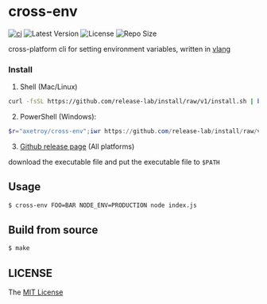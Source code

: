 # cross-env

[![ci](https://github.com/axetroy/cross-env/actions/workflows/ci.yml/badge.svg?branch=master)](https://github.com/axetroy/cross-env/actions/workflows/ci.yml)
![Latest Version](https://img.shields.io/github/v/release/axetroy/cross-env.svg)
![License](https://img.shields.io/github/license/axetroy/cross-env.svg)
![Repo Size](https://img.shields.io/github/repo-size/axetroy/cross-env.svg)

cross-platform cli for setting environment variables, written in [vlang](https://github.com/vlang/v)

### Install

1. Shell (Mac/Linux)

```bash
curl -fsSL https://github.com/release-lab/install/raw/v1/install.sh | bash -s -- -r=axetroy/cross-env
```

2. PowerShell (Windows):

```powershell
$r="axetroy/cross-env";iwr https://github.com/release-lab/install/raw/v1/install.ps1 -useb | iex
```

3. [Github release page](https://github.com/axetroy/cross-env/releases) (All platforms)

download the executable file and put the executable file to `$PATH`

## Usage

```sh
$ cross-env FOO=BAR NODE_ENV=PRODUCTION node index.js
```

## Build from source

```sh
$ make
```

## LICENSE

The [MIT License](LICENSE)
